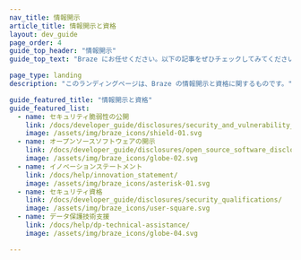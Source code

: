 ```yaml
---
nav_title: 情報開示
article_title: 情報開示と資格
layout: dev_guide
page_order: 4
guide_top_header: "情報開示"
guide_top_text: "Braze にお任せください。以下の記事をぜひチェックしてみてください。"

page_type: landing
description: "このランディングページは、Braze の情報開示と資格に関するものです。"

guide_featured_title: "情報開示と資格"
guide_featured_list:
  - name: セキュリティ脆弱性の公開
    link: /docs/developer_guide/disclosures/security_and_vulnerability_disclosure/
    image: /assets/img/braze_icons/shield-01.svg
  - name: オープンソースソフトウェアの開示
    link: /docs/developer_guide/disclosures/open_source_software_disclosure/
    image: /assets/img/braze_icons/globe-02.svg
  - name: イノベーションステートメント
    link: /docs/help/innovation_statement/
    image: /assets/img/braze_icons/asterisk-01.svg
  - name: セキュリティ資格
    link: /docs/developer_guide/disclosures/security_qualifications/
    image: /assets/img/braze_icons/user-square.svg
  - name: データ保護技術支援
    link: /docs/help/dp-technical-assistance/
    image: /assets/img/braze_icons/globe-04.svg

---
```

